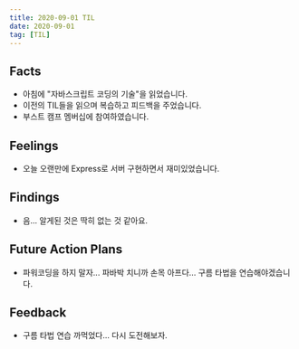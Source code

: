 ```yaml
---
title: 2020-09-01 TIL
date: 2020-09-01
tag: [TIL]
---
```


## Facts

- 아침에 "자바스크립트 코딩의 기술"을 읽었습니다.
- 이전의 TIL들을 읽으며 복습하고 피드백을 주었습니다.
- 부스트 캠프 멤버십에 참여하였습니다.

## Feelings

- 오늘 오랜만에 Express로 서버 구현하면서 재미있었습니다.

## Findings

- 음... 알게된 것은 딱히 없는 것 같아요.

## Future Action Plans

- 파워코딩을 하지 말자... 파바박 치니까 손목 아프다... 구름 타법을 연습해야겠습니다.

## Feedback

- 구름 타법 연습 까먹었다... 다시 도전해보자.
